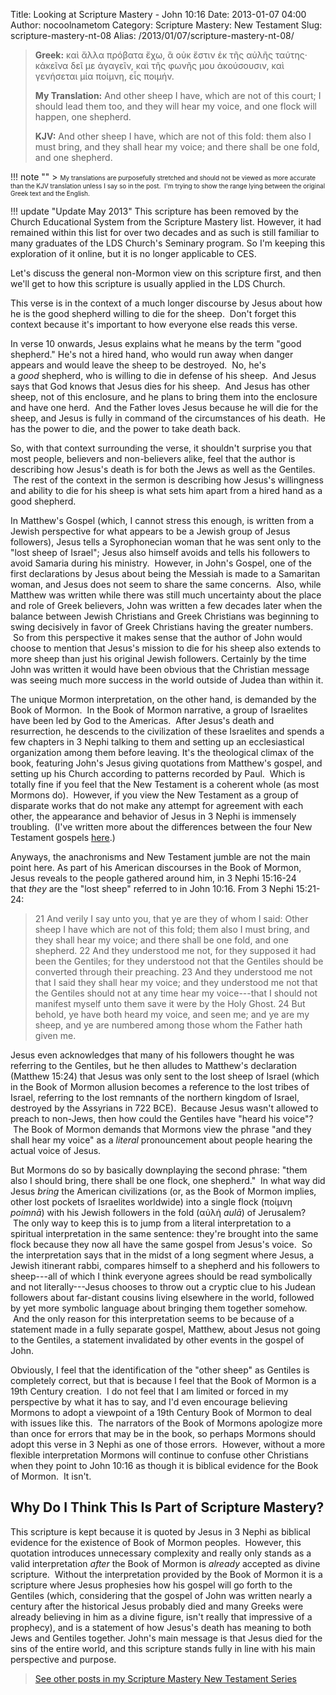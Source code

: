 Title: Looking at Scripture Mastery - John 10:16
Date: 2013-01-07 04:00
Author: nocoolnametom
Category: Scripture Mastery: New Testament
Slug: scripture-mastery-nt-08
Alias: /2013/01/07/scripture-mastery-nt-08/

> **Greek:**
>  καὶ ἄλλα πρόβατα ἔχω, ἃ οὐκ ἔστιν ἐκ τῆς αὐλῆς ταύτης· κἀκεῖνα δεῖ με ἀγαγεῖν, καὶ τῆς φωνῆς μου ἀκούσουσιν, καὶ γενήσεται μία ποίμνη, εἷς ποιμήν.
>
> **My Translation:**
>  And other sheep I have, which are not of this court; I should lead them too, and they will hear my voice, and one flock will happen, one shepherd.
>
> **KJV:**
>  And other sheep I have, which are not of this fold: them also I must bring, and they shall hear my voice; and there shall be one fold, and one shepherd.

!!! note ""
     > <span style="font-size: x-small;">My translations are purposefully stretched and should not be viewed as more accurate than the KJV translation unless I say so in the post.  I'm trying to show the range lying between the original Greek text and the English.</span>

!!! update "Update May 2013"
     This scripture has been removed by the Church Educational System from the Scripture Mastery list. However, it had remained within this list for over two decades and as such is still familiar to many graduates of the LDS Church's Seminary program. So I'm keeping this exploration of it online, but it is no longer applicable to CES.

Let's discuss the general non-Mormon view on this scripture first, and then we'll get to how this scripture is usually applied in the LDS Church.

This verse is in the context of a much longer discourse by Jesus about how he is the good shepherd willing to die for the sheep.  Don't forget this context because it's important to how everyone else reads this verse.

In verse 10 onwards, Jesus explains what he means by the term "good shepherd." He's not a hired hand, who would run away when danger appears and would leave the sheep to be destroyed.  No, he's a *good* shepherd, who is willing to die in defense of his sheep.  And Jesus says that God knows that Jesus dies for his sheep.  And Jesus has other sheep, not of this enclosure, and he plans to bring them into the enclosure and have one herd.  And the Father loves Jesus because he will die for the sheep, and Jesus is fully in command of the circumstances of his death.  He has the power to die, and the power to take death back.

So, with that context surrounding the verse, it shouldn't surprise you that most people, believers and non-believers alike, feel that the author is describing how Jesus's death is for both the Jews as well as the Gentiles.  The rest of the context in the sermon is describing how Jesus's willingness and ability to die for his sheep is what sets him apart from a hired hand as a good shepherd.

In Matthew's Gospel (which, I cannot stress this enough, is written from a Jewish perspective for what appears to be a Jewish group of Jesus followers), Jesus tells a Syrophonecian woman that he was sent only to the "lost sheep of Israel"; Jesus also himself avoids and tells his followers to avoid Samaria during his ministry.  However, in John's Gospel, one of the first declarations by Jesus about being the Messiah is made to a Samaritan woman, and Jesus does not seem to share the same concerns.  Also, while Matthew was written while there was still much uncertainty about the place and role of Greek believers, John was written a few decades later when the balance between Jewish Christians and Greek Christians was beginning to swing decisively in favor of Greek Christians having the greater numbers.  So from this perspective it makes sense that the author of John would choose to mention that Jesus's mission to die for his sheep also extends to more sheep than just his original Jewish followers. Certainly by the time John was written it would have been obvious that the Christian message was seeing much more success in the world outside of Judea than within it.

The unique Mormon interpretation, on the other hand, is demanded by the Book of Mormon.  In the Book of Mormon narrative, a group of Israelites have been led by God to the Americas.  After Jesus's death and resurrection, he descends to the civilization of these Israelites and spends a few chapters in 3 Nephi talking to them and setting up an ecclesiastical organization among them before leaving. It's the theological climax of the book, featuring John's Jesus giving quotations from Matthew's gospel, and setting up his Church according to patterns recorded by Paul.  Which is totally fine if you feel that the New Testament is a coherent whole (as most Mormons do).  However, if you view the New Testament as a group of disparate works that do not make any attempt for agreement with each other, the appearance and behavior of Jesus in 3 Nephi is immensely troubling.  (I've written more about the differences between the four New Testament gospels [here][].)

Anyways, the anachronisms and New Testament jumble are not the main point here. As part of his American discourses in the Book of Mormon, Jesus reveals to the people gathered around him, in 3 Nephi 15:16-24 that *they* are the "lost sheep" referred to in John 10:16. From 3 Nephi 15:21-24:

> <span>21</span> And verily I say unto you, that ye are they of whom I said: Other sheep I have which are not of this fold; them also I must bring, and they shall hear my voice; and there shall be one fold, and one shepherd.
>  <span>22</span> And they understood me not, for they supposed it had been the Gentiles; for they understood not that the Gentiles should be converted through their preaching.
>  <span>23</span> And they understood me not that I said they shall hear my voice; and they understood me not that the Gentiles should not at any time hear my voice---that I should not manifest myself unto them save it were by the Holy Ghost.
>  <span>24</span> But behold, ye have both heard my voice, and seen me; and ye are my sheep, and ye are numbered among those whom the Father hath given me.

Jesus even acknowledges that many of his followers thought he was referring to the Gentiles, but he then alludes to Matthew's declaration (Matthew 15:24) that Jesus was only sent to the lost sheep of Israel (which in the Book of Mormon allusion becomes a reference to the lost tribes of Israel, referring to the lost remnants of the northern kingdom of Israel, destroyed by the Assyrians in 722 BCE).  Because Jesus wasn't allowed to preach to non-Jews, then how could the Gentiles have "heard his voice"?  The Book of Mormon demands that Mormons view the phrase "and they shall hear my voice" as a *literal* pronouncement about people hearing the actual voice of Jesus.

But Mormons do so by basically downplaying the second phrase: "them also I should bring, there shall be one flock, one shepherd."  In what way did Jesus *bring* the American civilizations (or, as the Book of Mormon implies, other lost pockets of Israelites worldwide) into a single flock (ποίμνη *poímnā*) with his Jewish followers in the fold (αὐλή *aulā*) of Jerusalem?  The only way to keep this is to jump from a literal interpretation to a spiritual interpretation in the same sentence: they're brought into the same flock because they now all have the same gospel from Jesus's voice.  So the interpretation says that in the midst of a long segment where Jesus, a Jewish itinerant rabbi, compares himself to a shepherd and his followers to sheep---all of which I think everyone agrees should be read symbolically and not literally---Jesus chooses to throw out a cryptic clue to his Judean followers about far-distant cousins living elsewhere in the world, followed by yet more symbolic language about bringing them together somehow.  And the only reason for this interpretation seems to be because of a statement made in a fully separate gospel, Matthew, about Jesus not going to the Gentiles, a statement invalidated by other events in the gospel of John.

Obviously, I feel that the identification of the "other sheep" as Gentiles is completely correct, but that is because I feel that the Book of Mormon is a 19th Century creation.  I do not feel that I am limited or forced in my perspective by what it has to say, and I'd even encourage believing Mormons to adopt a viewpoint of a 19th Century Book of Mormon to deal with issues like this.  The narrators of the Book of Mormons apologize more than once for errors that may be in the book, so perhaps Mormons should adopt this verse in 3 Nephi as one of those errors.  However, without a more flexible interpretation Mormons will continue to confuse other Christians when they point to John 10:16 as though it is biblical evidence for the Book of Mormon.  It isn't.

Why Do I Think This Is Part of Scripture Mastery?
-------------------------------------------------

This scripture is kept because it is quoted by Jesus in 3 Nephi as biblical evidence for the existence of Book of Mormon peoples.  However, this quotation introduces unnecessary complexity and really only stands as a valid interpretation *after* the Book of Mormon is *already* accepted as divine scripture.  Without the interpretation provided by the Book of Mormon it is a scripture where Jesus prophesies how his gospel will go forth to the Gentiles (which, considering that the gospel of John was written nearly a century after the historical Jesus probably died and many Greeks were already believing in him as a divine figure, isn't really that impressive of a prophecy), and is a statement of how Jesus's death has meaning to both Jews and Gentiles together. John's main message is that Jesus died for the sins of the entire world, and this scripture stands fully in line with his main perspective and purpose.

> [See other posts in my Scripture Mastery New Testament Series][]

[here]: |filename|the-gospels.md "The Gospels"
[See other posts in my Scripture Mastery New Testament Series]: |filename|pages/scripture-mastery-new-testament.md "Scripture Mastery: New Testament"
